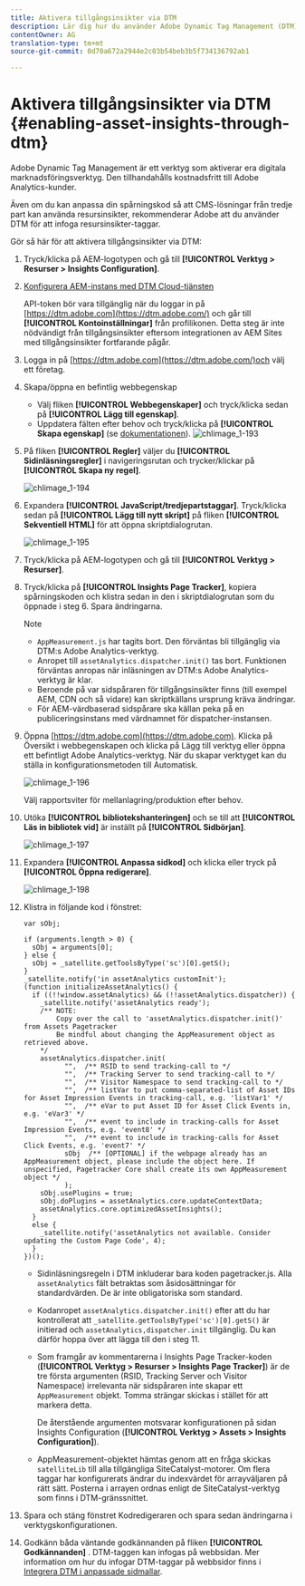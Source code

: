 ```yaml
---
title: Aktivera tillgångsinsikter via DTM
description: Lär dig hur du använder Adobe Dynamic Tag Management (DTM) för att aktivera tillgångsinsikter.
contentOwner: AG
translation-type: tm+mt
source-git-commit: 0d70a672a2944e2c03b54beb3b5f734136792ab1

---
```



# Aktivera tillgångsinsikter via DTM {#enabling-asset-insights-through-dtm}

Adobe Dynamic Tag Management är ett verktyg som aktiverar era digitala marknadsföringsverktyg. Den tillhandahålls kostnadsfritt till Adobe Analytics-kunder.

Även om du kan anpassa din spårningskod så att CMS-lösningar från tredje part kan använda resursinsikter, rekommenderar Adobe att du använder DTM för att infoga resursinsikter-taggar.

Gör så här för att aktivera tillgångsinsikter via DTM:

1. Tryck/klicka på AEM-logotypen och gå till **[!UICONTROL Verktyg > Resurser > Insights Configuration]**.
1. [Konfigurera AEM-instans med DTM Cloud-tjänsten](../sites-administering/dtm.md)

   API-token bör vara tillgänglig när du loggar in på [https://dtm.adobe.com](https://dtm.adobe.com/) och går till **[!UICONTROL Kontoinställningar]** från profilikonen. Detta steg är inte nödvändigt från tillgångsinsikter eftersom integrationen av AEM Sites med tillgångsinsikter fortfarande pågår.

1. Logga in på [https://dtm.adobe.com](https://dtm.adobe.com/)och välj ett företag.
1. Skapa/öppna en befintlig webbegenskap

   * Välj fliken **[!UICONTROL Webbegenskaper]** och tryck/klicka sedan på **[!UICONTROL Lägg till egenskap]**.
   * Uppdatera fälten efter behov och tryck/klicka på **[!UICONTROL Skapa egenskap]** (se [dokumentationen](https://helpx.adobe.com/experience-manager/using/dtm.html)).
   ![chlimage_1-193](assets/chlimage_1-193.png)

1. På fliken **[!UICONTROL Regler]** väljer du **[!UICONTROL Sidinläsningsregler]** i navigeringsrutan och trycker/klickar på **[!UICONTROL Skapa ny regel]**.

   ![chlimage_1-194](assets/chlimage_1-194.png)

1. Expandera **[!UICONTROL JavaScript/tredjepartstaggar]**. Tryck/klicka sedan på **[!UICONTROL Lägg till nytt skript]** på fliken **[!UICONTROL Sekventiell HTML]** för att öppna skriptdialogrutan.

   ![chlimage_1-195](assets/chlimage_1-195.png)

1. Tryck/klicka på AEM-logotypen och gå till **[!UICONTROL Verktyg > Resurser]**.
1. Tryck/klicka på **[!UICONTROL Insights Page Tracker]**, kopiera spårningskoden och klistra sedan in den i skriptdialogrutan som du öppnade i steg 6. Spara ändringarna.

   >[!NOTE]
   >
   >* `AppMeasurement.js` har tagits bort. Den förväntas bli tillgänglig via DTM:s Adobe Analytics-verktyg.
   >* Anropet till `assetAnalytics.dispatcher.init()` tas bort. Funktionen förväntas anropas när inläsningen av DTM:s Adobe Analytics-verktyg är klar.
   >* Beroende på var sidspåraren för tillgångsinsikter finns (till exempel AEM, CDN och så vidare) kan skriptkällans ursprung kräva ändringar.
   >* För AEM-värdbaserad sidspårare ska källan peka på en publiceringsinstans med värdnamnet för dispatcher-instansen.



1. Öppna [https://dtm.adobe.com](https://dtm.adobe.com). Klicka på Översikt i webbegenskapen och klicka på Lägg till verktyg eller öppna ett befintligt Adobe Analytics-verktyg. När du skapar verktyget kan du ställa in konfigurationsmetoden till Automatisk.

   ![chlimage_1-196](assets/chlimage_1-196.png)

   Välj rapportsviter för mellanlagring/produktion efter behov.

1. Utöka **[!UICONTROL bibliotekshanteringen]** och se till att **[!UICONTROL Läs in bibliotek vid]** är inställt på **[!UICONTROL Sidbörjan]**.

   ![chlimage_1-197](assets/chlimage_1-197.png)

1. Expandera **[!UICONTROL Anpassa sidkod]** och klicka eller tryck på **[!UICONTROL Öppna redigerare]**.

   ![chlimage_1-198](assets/chlimage_1-198.png)

1. Klistra in följande kod i fönstret:

   ```
   var sObj;
   
   if (arguments.length > 0) {
     sObj = arguments[0];
   } else {
     sObj = _satellite.getToolsByType('sc')[0].getS();
   }
   _satellite.notify('in assetAnalytics customInit');
   (function initializeAssetAnalytics() {
     if ((!!window.assetAnalytics) && (!!assetAnalytics.dispatcher)) {
       _satellite.notify('assetAnalytics ready');
       /** NOTE:
           Copy over the call to 'assetAnalytics.dispatcher.init()' from Assets Pagetracker
           Be mindful about changing the AppMeasurement object as retrieved above.
       */
       assetAnalytics.dispatcher.init(
             "",  /** RSID to send tracking-call to */
             "",  /** Tracking Server to send tracking-call to */
             "",  /** Visitor Namespace to send tracking-call to */
             "",  /** listVar to put comma-separated-list of Asset IDs for Asset Impression Events in tracking-call, e.g. 'listVar1' */
             "",  /** eVar to put Asset ID for Asset Click Events in, e.g. 'eVar3' */
             "",  /** event to include in tracking-calls for Asset Impression Events, e.g. 'event8' */
             "",  /** event to include in tracking-calls for Asset Click Events, e.g. 'event7' */
             sObj  /** [OPTIONAL] if the webpage already has an AppMeasurement object, please include the object here. If unspecified, Pagetracker Core shall create its own AppMeasurement object */
             );
       sObj.usePlugins = true;
       sObj.doPlugins = assetAnalytics.core.updateContextData;
       assetAnalytics.core.optimizedAssetInsights();
     }
     else {
       _satellite.notify('assetAnalytics not available. Consider updating the Custom Page Code', 4);
     }
   })();
   ```

   * Sidinläsningsregeln i DTM inkluderar bara koden pagetracker.js. Alla `assetAnalytics` fält betraktas som åsidosättningar för standardvärden. De är inte obligatoriska som standard.
   * Kodanropet `assetAnalytics.dispatcher.init()` efter att du har kontrollerat att `_satellite.getToolsByType('sc')[0].getS()` är initierad och `assetAnalytics,dispatcher.init` tillgänglig. Du kan därför hoppa över att lägga till den i steg 11.
   * Som framgår av kommentarerna i Insights Page Tracker-koden (**[!UICONTROL Verktyg > Resurser > Insights Page Tracker]**) är de tre första argumenten (RSID, Tracking Server och Visitor Namespace) irrelevanta när sidspåraren inte skapar ett `AppMeasurement` objekt. Tomma strängar skickas i stället för att markera detta.

      De återstående argumenten motsvarar konfigurationen på sidan Insights Configuration (**[!UICONTROL Verktyg > Assets > Insights Configuration]**).

   * AppMeasurement-objektet hämtas genom att en fråga skickas `satelliteLib` till alla tillgängliga SiteCatalyst-motorer. Om flera taggar har konfigurerats ändrar du indexvärdet för arrayväljaren på rätt sätt. Posterna i arrayen ordnas enligt de SiteCatalyst-verktyg som finns i DTM-gränssnittet.

1. Spara och stäng fönstret Kodredigeraren och spara sedan ändringarna i verktygskonfigurationen.
1. Godkänn båda väntande godkännanden på fliken **[!UICONTROL Godkännanden]** . DTM-taggen kan infogas på webbsidan. Mer information om hur du infogar DTM-taggar på webbsidor finns i [Integrera DTM i anpassade sidmallar](https://blogs.adobe.com/experiencedelivers/experience-management/integrating-dtm-custom-aem6-page-template/).
